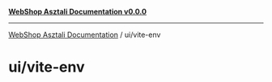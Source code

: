 [**WebShop Asztali Documentation v0.0.0**](../../README.md)

***

[WebShop Asztali Documentation](../../modules.md) / ui/vite-env

# ui/vite-env
